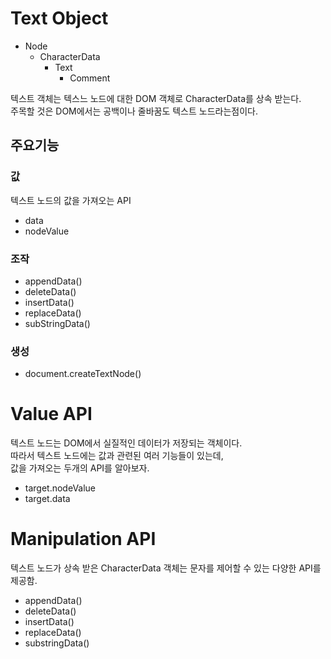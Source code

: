 # Text Object
- Node
  - CharacterData
    - Text
      - Comment

텍스트 객체는 텍스느 노드에 대한 DOM 객체로 CharacterData를 상속 받는다.  
주목할 것은 DOM에서는 공백이나 줄바꿈도 텍스트 노드라는점이다.  

## 주요기능
### 값
텍스트 노드의 값을 가져오는 API
- data
- nodeValue
### 조작
- appendData()
- deleteData()
- insertData()
- replaceData()
- subStringData()
### 생성
- document.createTextNode()

# Value API
텍스트 노드는 DOM에서 실질적인 데이터가 저장되는 객체이다.  
따라서 텍스트 노드에는 값과 관련된 여러 기능들이 있는데,  
값을 가져오는 두개의 API를 알아보자.  
- target.nodeValue
- target.data

# Manipulation API
텍스트 노드가 상속 받은 CharacterData 객체는 문자를 제어할 수 있는 다양한 API를 제공함.
- appendData()
- deleteData()
- insertData()
- replaceData()
- substringData()